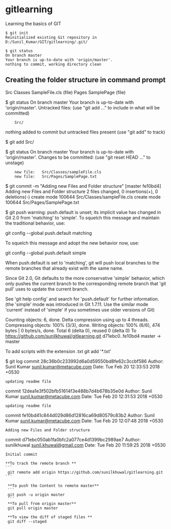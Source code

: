 # gitlearning
Learning the basics of GIT

```
$ git init
Reinitialized existing Git repository in D:/Sunil_Kumar/GIT/gitlearning/.git/
```

```
$ git status
On branch master
Your branch is up-to-date with 'origin/master'.
nothing to commit, working directory clean
```
## Creating the folder structure in command prompt 
Src
	Classes
		SampleFile.cls (file)
	Pages
		SamplePage (file)

$ git status
On branch master
Your branch is up-to-date with 'origin/master'.
Untracked files:
  (use "git add <file>..." to include in what will be committed)

        Src/

nothing added to commit but untracked files present (use "git add" to track)

$ git add Src/

$ git status
On branch master
Your branch is up-to-date with 'origin/master'.
Changes to be committed:
  (use "git reset HEAD <file>..." to unstage)

        new file:   Src/Classes/sampleFile.cls
        new file:   Src/Pages/SamplePage.txt

$ git commit -m "Adding new Files and Folder structure"
[master fe10bd4] Adding new Files and Folder structure
 2 files changed, 0 insertions(+), 0 deletions(-)
 create mode 100644 Src/Classes/sampleFile.cls
 create mode 100644 Src/Pages/SamplePage.txt

 $ git push
warning: push.default is unset; its implicit value has changed in
Git 2.0 from 'matching' to 'simple'. To squelch this message
and maintain the traditional behavior, use:

  git config --global push.default matching

To squelch this message and adopt the new behavior now, use:

  git config --global push.default simple

When push.default is set to 'matching', git will push local branches
to the remote branches that already exist with the same name.

Since Git 2.0, Git defaults to the more conservative 'simple'
behavior, which only pushes the current branch to the corresponding
remote branch that 'git pull' uses to update the current branch.

See 'git help config' and search for 'push.default' for further information.
(the 'simple' mode was introduced in Git 1.7.11. Use the similar mode
'current' instead of 'simple' if you sometimes use older versions of Git)

Counting objects: 6, done.
Delta compression using up to 4 threads.
Compressing objects: 100% (3/3), done.
Writing objects: 100% (6/6), 474 bytes | 0 bytes/s, done.
Total 6 (delta 0), reused 0 (delta 0)
To https://github.com/sunilkhuwal/gitlearning.git
   d71ebc0..fe10bd4  master -> master


To add scripts with the extension .txt
git add '*.txt'

$ git log
commit 28c36b0c233992d6a0d59550bd8fe62c3ccbf586
Author: Sunil Kumar <sunil.kumar@metacube.com>
Date:   Tue Feb 20 12:33:53 2018 +0530

    updating readme file

commit 12dea1e3f502bfb51614f3e488b7d4b678b35e0d
Author: Sunil Kumar <sunil.kumar@metacube.com>
Date:   Tue Feb 20 12:31:53 2018 +0530

    updating readme file

commit fe10bd41c844d029d86d12816ca69d80579c83b2
Author: Sunil Kumar <sunil.kumar@metacube.com>
Date:   Tue Feb 20 12:07:48 2018 +0530

    Adding new Files and Folder structure

commit d71ebc050ab1fa0bfc2a077ce4d1399bc2989ae7
Author: sunilkhuwal <sunil.khuwal@gmail.com>
Date:   Tue Feb 20 11:59:25 2018 +0530

    Initial commit

	**To track the remote branch **
	```
	 git remote add origin https://github.com/sunilkhuwal/gitlearning.git
	```

	 **To push the Content to remote master**
	 ```
	 git push -u origin master
	 ```
	 **To pull from origin master**
	 git pull origin master
	 
	 **To view the diff of staged files **
	 git diff --staged